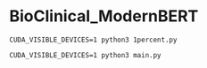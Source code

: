 # BioClinical_ModernBERT

`CUDA_VISIBLE_DEVICES=1 python3 1percent.py`

`CUDA_VISIBLE_DEVICES=1 python3 main.py`
